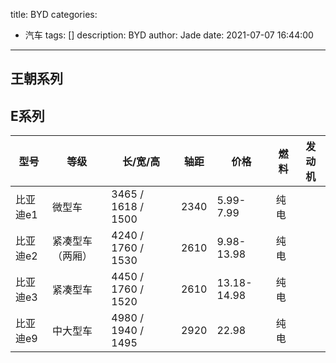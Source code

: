 title: BYD
categories:
  - 汽车
tags: []
description: BYD
author: Jade
date: 2021-07-07 16:44:00
---
## 王朝系列


## E系列

| 型号   | 等级           | 长/宽/高        | 轴距 | 价格      | 燃料 | 发动机 |
| -------- | ---------------- | ------------------ | ---- | ----------- | ---- | ------ |
| 比亚迪e1 | 微型车        | 3465 / 1618 / 1500 | 2340 | 5.99-7.99   | 纯电 |        |
| 比亚迪e2 | 紧凑型车（两厢） | 4240 / 1760 / 1530 | 2610 | 9.98-13.98  | 纯电 |        |
| 比亚迪e3 | 紧凑型车     | 4450 / 1760 / 1520 | 2610 | 13.18-14.98 | 纯电 |        |
| 比亚迪e9 | 中大型车     | 4980 / 1940 / 1495 | 2920 | 22.98       | 纯电 |        |